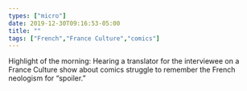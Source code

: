 ```yaml
---
types: ["micro"]
date: 2019-12-30T09:16:53-05:00
title: ""
tags: ["French","France Culture","comics"]
---
```

Highlight of the morning: Hearing a translator for the interviewee on a France Culture show about comics struggle to remember the French neologism for “spoiler.”
